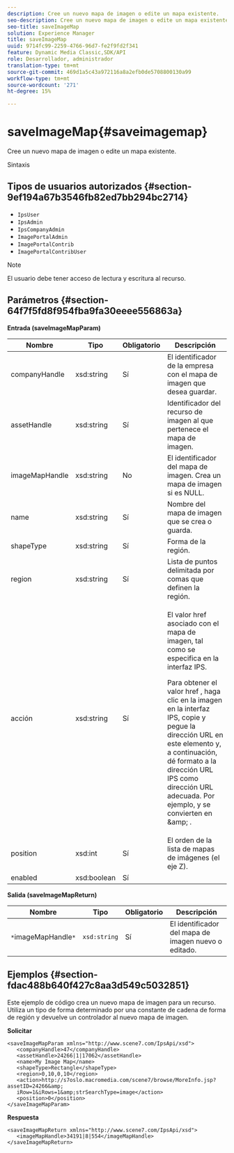 ```yaml
---
description: Cree un nuevo mapa de imagen o edite un mapa existente.
seo-description: Cree un nuevo mapa de imagen o edite un mapa existente.
seo-title: saveImageMap
solution: Experience Manager
title: saveImageMap
uuid: 9714fc99-2259-4766-96d7-fe2f9fd2f341
feature: Dynamic Media Classic,SDK/API
role: Desarrollador, administrador
translation-type: tm+mt
source-git-commit: 469d1a5c43a972116a8a2efb0de5708800130a99
workflow-type: tm+mt
source-wordcount: '271'
ht-degree: 15%

---
```



# saveImageMap{#saveimagemap}

Cree un nuevo mapa de imagen o edite un mapa existente.

Sintaxis

## Tipos de usuarios autorizados {#section-9ef194a67b3546fb82ed7bb294bc2714}

* `IpsUser`
* `IpsAdmin`
* `IpsCompanyAdmin`
* `ImagePortalAdmin`
* `ImagePortalContrib`
* `ImagePortalContribUser`

>[!NOTE]
>
>El usuario debe tener acceso de lectura y escritura al recurso.

## Parámetros {#section-64f7f5fd8f954fba9fa30eeee556863a}

**Entrada (saveImageMapParam)**

<table id="table_49649036F46941D2B1F28515674E533B"> 
 <thead> 
  <tr> 
   <th colname="col1" class="entry"> Nombre </th> 
   <th colname="col2" class="entry"> Tipo </th> 
   <th colname="col3" class="entry"> Obligatorio </th> 
   <th colname="col4" class="entry"> Descripción </th> 
  </tr> 
 </thead>
 <tbody> 
  <tr> 
   <td colname="col1"> <span class="codeph"> <span class="varname"> companyHandle  </span> </span> </td> 
   <td colname="col2"> <span class="codeph"> xsd:string </span> </td> 
   <td colname="col3"> Sí </td> 
   <td colname="col4"> El identificador de la empresa con el mapa de imagen que desea guardar. </td> 
  </tr> 
  <tr> 
   <td colname="col1"> <span class="codeph"> <span class="varname"> assetHandle  </span> </span> </td> 
   <td colname="col2"> <span class="codeph"> xsd:string  </span> </td> 
   <td colname="col3"> Sí </td> 
   <td colname="col4"> Identificador del recurso de imagen al que pertenece el mapa de imagen. </td> 
  </tr> 
  <tr> 
   <td colname="col1"> <span class="codeph"> <span class="varname"> imageMapHandle  </span> </span> </td> 
   <td colname="col2"> <span class="codeph"> xsd:string  </span> </td> 
   <td colname="col3"> No </td> 
   <td colname="col4"> El identificador del mapa de imagen. Crea un mapa de imagen si es NULL. </td> 
  </tr> 
  <tr> 
   <td colname="col1"> <span class="codeph"> <span class="varname"> name  </span> </span> </td> 
   <td colname="col2"> <span class="codeph"> xsd:string  </span> </td> 
   <td colname="col3"> Sí </td> 
   <td colname="col4"> Nombre del mapa de imagen que se crea o guarda. </td> 
  </tr> 
  <tr> 
   <td colname="col1"> <span class="codeph"> <span class="varname"> shapeType  </span> </span> </td> 
   <td colname="col2"> <span class="codeph"> xsd:string  </span> </td> 
   <td colname="col3"> Sí </td> 
   <td colname="col4"> Forma de la región. </td> 
  </tr> 
  <tr> 
   <td colname="col1"> <span class="codeph"> <span class="varname"> region  </span> </span> </td> 
   <td colname="col2"> <span class="codeph"> xsd:string  </span> </td> 
   <td colname="col3"> Sí </td> 
   <td colname="col4"> Lista de puntos delimitada por comas que definen la región. </td> 
  </tr> 
  <tr> 
   <td colname="col1"> <span class="codeph"> <span class="varname"> acción  </span> </span> </td> 
   <td colname="col2"> <span class="codeph"> xsd:string  </span> </td> 
   <td colname="col3"> Sí </td> 
   <td colname="col4"> <p>El valor <span class="codeph"> href </span> asociado con el mapa de imagen, tal como se especifica en la interfaz IPS. </p> <p>Para obtener el valor <span class="codeph"> href </span>, haga clic en la imagen en la interfaz IPS, copie y pegue la dirección URL en este elemento y, a continuación, dé formato a la dirección URL IPS como dirección URL adecuada. Por ejemplo, <span class="codeph"> y </span> se convierten en <span class="codeph"> &amp;amp; </span>. </p> </td> 
  </tr> 
  <tr> 
   <td colname="col1"> <span class="codeph"> <span class="varname"> position  </span> </span> </td> 
   <td colname="col2"> <span class="codeph"> xsd:int </span> </td> 
   <td colname="col3"> Sí </td> 
   <td colname="col4"> El orden de la lista de mapas de imágenes (el eje Z). </td> 
  </tr> 
  <tr> 
   <td colname="col1"> <span class="codeph"> <span class="varname"> enabled  </span> </span> </td> 
   <td colname="col2"> <span class="codeph"> xsd:boolean </span> </td> 
   <td colname="col3"> Sí </td> 
   <td colname="col4"></td> 
  </tr> 
 </tbody> 
</table>

**Salida (saveImageMapReturn)**

| Nombre | Tipo | Obligatorio | Descripción |
|---|---|---|---|
| `*`imageMapHandle`*` | `xsd:string` | Sí | El identificador del mapa de imagen nuevo o editado. |

## Ejemplos {#section-fdac488b640f427c8aa3d549c5032851}

Este ejemplo de código crea un nuevo mapa de imagen para un recurso. Utiliza un tipo de forma determinado por una constante de cadena de forma de región y devuelve un controlador al nuevo mapa de imagen.

**Solicitar**

```
<saveImageMapParam xmlns="http://www.scene7.com/IpsApi/xsd"> 
   <companyHandle>47</companyHandle> 
   <assetHandle>24266|1|17062</assetHandle> 
   <name>My Image Map</name> 
   <shapeType>Rectangle</shapeType> 
   <region>0,10,0,10</region> 
   <action>http://s7oslo.macromedia.com/scene7/browse/MoreInfo.jsp?assetID=24266&amp; 
   iRow=1&iRows=1&amp;strSearchType=image</action> 
   <position>0</position> 
</saveImageMapParam>
```

**Respuesta**

```
<saveImageMapReturn xmlns="http://www.scene7.com/IpsApi/xsd"> 
   <imageMapHandle>34191|8|554</imageMapHandle> 
</saveImageMapReturn>
```

